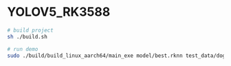 # YOLOV5_RK3588

```bash
# build project
sh ./build.sh

# run demo
sudo ./build/build_linux_aarch64/main_exe model/best.rknn test_data/dog_cat.jpg
```
